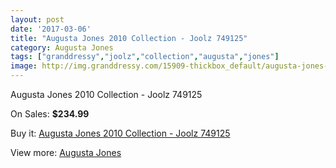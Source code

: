 ```yaml
---
layout: post
date: '2017-03-06'
title: "Augusta Jones 2010 Collection - Joolz 749125"
category: Augusta Jones
tags: ["granddressy","joolz","collection","augusta","jones"]
image: http://img.granddressy.com/15909-thickbox_default/augusta-jones-2010-collection-joolz-749125.jpg
---
```

Augusta Jones 2010 Collection - Joolz 749125

On Sales: **$234.99**
<a href="https://www.granddressy.com/en/augusta-jones/14936-augusta-jones-2010-collection-joolz-749125.html"><amp-img layout="responsive" width="600" height="600" src="//img.granddressy.com/15909-thickbox_default/augusta-jones-2010-collection-joolz-749125.jpg" alt="Augusta Jones 2010 Collection - Joolz 749125 0" /></a>

Buy it: [Augusta Jones 2010 Collection - Joolz 749125](https://www.granddressy.com/en/augusta-jones/14936-augusta-jones-2010-collection-joolz-749125.html "Augusta Jones 2010 Collection - Joolz 749125")

View more: [Augusta Jones](https://www.granddressy.com/en/226-augusta-jones "Augusta Jones")